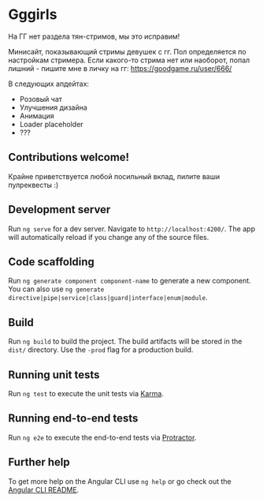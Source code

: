 # Gggirls

На ГГ нет раздела тян-стримов, мы это исправим!

Минисайт, показывающий стримы девушек с гг. Пол определяется по настройкам стримера. Если какого-то стрима нет или наоборот, попал лишний - пишите мне в личку на гг: https://goodgame.ru/user/666/

В следующих апдейтах:
- Розовый чат
- Улучшения дизайна
- Анимация
- Loader placeholder
- ???

## Contributions welcome!
Крайне приветствуется любой посильный вклад, пилите ваши пулреквесты :)

## Development server

Run `ng serve` for a dev server. Navigate to `http://localhost:4200/`. The app will automatically reload if you change any of the source files.

## Code scaffolding

Run `ng generate component component-name` to generate a new component. You can also use `ng generate directive|pipe|service|class|guard|interface|enum|module`.

## Build

Run `ng build` to build the project. The build artifacts will be stored in the `dist/` directory. Use the `-prod` flag for a production build.

## Running unit tests

Run `ng test` to execute the unit tests via [Karma](https://karma-runner.github.io).

## Running end-to-end tests

Run `ng e2e` to execute the end-to-end tests via [Protractor](http://www.protractortest.org/).

## Further help

To get more help on the Angular CLI use `ng help` or go check out the [Angular CLI README](https://github.com/angular/angular-cli/blob/master/README.md).
